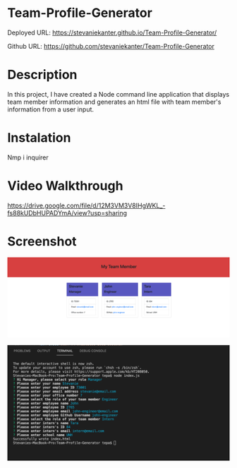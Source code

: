 # Team-Profile-Generator

Deployed URL: https://stevaniekanter.github.io/Team-Profile-Generator/

Github URL: https://github.com/stevaniekanter/Team-Profile-Generator

# Description

In this project, I have created a Node command line application that displays team member information and generates an html file with team member's information from a user input. 

# Instalation

Nmp i inquirer

# Video Walkthrough

https://drive.google.com/file/d/12M3VM3V8IHgWKL_-fs88kUDbHUPADYmA/view?usp=sharing

# Screenshot

![deployed application](Assets/Deployed-Site.png)

![command line prompt](Assets/Command-Line-Prompt.png)
